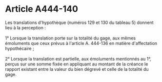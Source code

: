 # Article A444-140

Les translations d'hypothèque (numéros 129 et 130 du tableau 5) donnent lieu à la perception : <br/><br/> 1° Lorsque la translation porte sur la totalité du gage, aux mêmes émoluments que ceux prévus à l'article A. 444-136 en matière d'affectation hypothécaire ; <br/><br/> 2° Lorsque la translation est partielle, aux émoluments mentionnés au 1°, perçus sur une somme fixée en appliquant au montant de la créance le rapport existant entre la valeur du bien dégrevé et celle de la totalité du gage. <br/><p><br/></p>